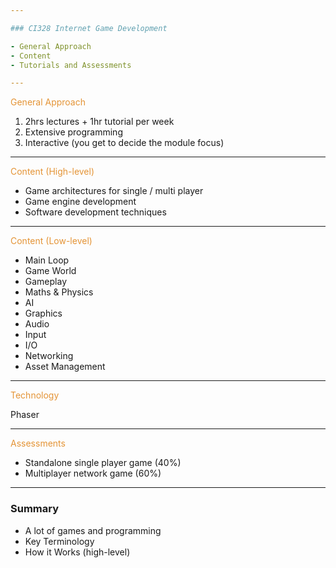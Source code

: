 ```yaml
---

### CI328 Internet Game Development

- General Approach
- Content
- Tutorials and Assessments

---
```


<span style="color: #e49436">General Approach</span>

1. 2hrs lectures + 1hr tutorial per week
2. Extensive programming
3. Interactive (you get to decide the module focus)

---

<span style="color: #e49436">Content (High-level)</span>

- Game architectures for single / multi player
- Game engine development
- Software development techniques

---

<span style="color: #e49436">Content (Low-level)</span>

- Main Loop
- Game World
- Gameplay
- Maths & Physics
- AI
- Graphics
- Audio
- Input
- I/O
- Networking
- Asset Management

---

<span style="color: #e49436">Technology</span>

Phaser

---

<span style="color: #e49436">Assessments</span>

- Standalone single player game (40%)
- Multiplayer network game (60%)

---

### Summary

- A lot of games and programming
- Key Terminology
- How it Works (high-level)